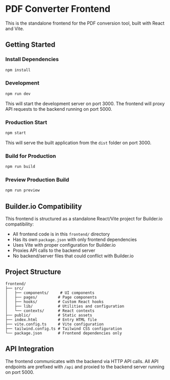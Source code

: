 # PDF Converter Frontend

This is the standalone frontend for the PDF conversion tool, built with React and Vite.

## Getting Started

### Install Dependencies
```bash
npm install
```

### Development
```bash
npm run dev
```
This will start the development server on port 3000. The frontend will proxy API requests to the backend running on port 5000.

### Production Start
```bash
npm start
```
This will serve the built application from the `dist` folder on port 3000.

### Build for Production
```bash
npm run build
```

### Preview Production Build
```bash
npm run preview
```

## Builder.io Compatibility

This frontend is structured as a standalone React/Vite project for Builder.io compatibility:

- All frontend code is in this `frontend/` directory
- Has its own `package.json` with only frontend dependencies
- Uses Vite with proper configuration for Builder.io
- Proxies API calls to the backend server
- No backend/server files that could conflict with Builder.io

## Project Structure

```
frontend/
├── src/
│   ├── components/     # UI components
│   ├── pages/         # Page components
│   ├── hooks/         # Custom React hooks
│   ├── lib/           # Utilities and configuration
│   └── contexts/      # React contexts
├── public/            # Static assets
├── index.html         # Entry HTML file
├── vite.config.ts     # Vite configuration
├── tailwind.config.ts # Tailwind CSS configuration
└── package.json       # Frontend dependencies only
```

## API Integration

The frontend communicates with the backend via HTTP API calls. All API endpoints are prefixed with `/api` and proxied to the backend server running on port 5000.